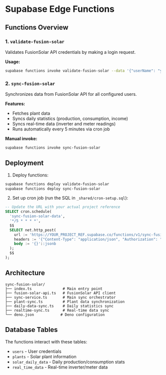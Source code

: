 # Supabase Edge Functions

## Functions Overview

### 1. `validate-fusion-solar`
Validates FusionSolar API credentials by making a login request.

**Usage:**
```bash
supabase functions invoke validate-fusion-solar --data '{"userName": "your_username", "systemCode": "your_password"}'
```

### 2. `sync-fusion-solar`
Synchronizes data from FusionSolar API for all configured users.

**Features:**
- Fetches plant data
- Syncs daily statistics (production, consumption, income)
- Syncs real-time data (inverter and meter readings)
- Runs automatically every 5 minutes via cron job

**Manual invoke:**
```bash
supabase functions invoke sync-fusion-solar
```

## Deployment

1. Deploy functions:
```bash
supabase functions deploy validate-fusion-solar
supabase functions deploy sync-fusion-solar
```

2. Set up cron job (run the SQL in `_shared/cron-setup.sql`):
```sql
-- Update the URL with your actual project reference
SELECT cron.schedule(
  'sync-fusion-solar-data',
  '*/5 * * * *',
  $$
  SELECT net.http_post(
    url := 'https://YOUR_PROJECT_REF.supabase.co/functions/v1/sync-fusion-solar',
    headers := '{"Content-Type": "application/json", "Authorization": "Bearer YOUR_SERVICE_ROLE_KEY"}'::jsonb,
    body := '{}'::jsonb
  );
  $$
);
```

## Architecture

```
sync-fusion-solar/
├── index.ts              # Main entry point
├── fusion-solar-api.ts   # FusionSolar API client
├── sync-service.ts       # Main sync orchestrator
├── plant-sync.ts         # Plant data synchronization
├── daily-data-sync.ts    # Daily statistics sync
├── realtime-sync.ts      # Real-time data sync
└── deno.json            # Deno configuration
```

## Database Tables

The functions interact with these tables:
- `users` - User credentials
- `plants` - Solar plant information
- `solar_daily_data` - Daily production/consumption stats
- `real_time_data` - Real-time inverter/meter data
